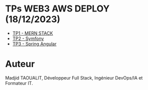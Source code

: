 # TPs WEB3 AWS DEPLOY (18/12/2023)


- [TP1 - MERN STACK](./TP_01/)
- [TP2 - Symfony](./TP_02)
- [TP3 - Spring Angular](./TP_03)

# Auteur

Madjid TAOUALIT, Développeur Full Stack, Ingénieur DevOps/IA et Formateur IT.